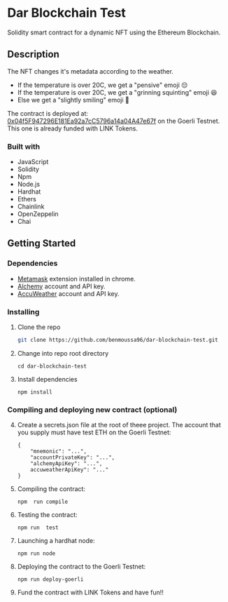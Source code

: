 # Dar Blockchain Test
Solidity smart contract for a dynamic NFT using the Ethereum Blockchain.

## Description

The NFT changes it's metadata according to the weather.
* If the temperature is over 20C, we get a "pensive" emoji 😔
* If the temperature is over 20C, we get a "grinning squinting" emoji 😆
* Else we get a "slightly smiling" emoji 🙂

The contract is deployed at: [0x04f5F947296E181Ea92a7cC5796a14a04A47e67f](https://goerli.etherscan.io/address/0x04f5F947296E181Ea92a7cC5796a14a04A47e67f) on the Goerli Testnet. This one is already funded with LINK Tokens.

### Built with

* JavaScript
* Solidity
* Npm
* Node.js
* Hardhat
* Ethers
* Chainlink
* OpenZeppelin
* Chai

## Getting Started

### Dependencies

* [Metamask](https://metamask.io) extension installed in chrome.
* [Alchemy](https://alchemy.com) account and API key.
* [AccuWeather](https://developer.accuweather.com/) account and API key.

### Installing

1. Clone the repo

   ```sh
   git clone https://github.com/benmoussa96/dar-blockchain-test.git
   ```
2. Change into repo root directory

    ```
    cd dar-blockchain-test
    ```
3. Install dependencies

    ```
    npm install
    ```

### Compiling and deploying new contract (optional)

4. Create a secrets.json file at the root of theee project. The account that you supply must have test ETH on the Goerli Testnet:

    ```
    {
        "mnemonic": "...",
        "accountPrivateKey": "...",
        "alchemyApiKey": "...",
        accuweatherApiKey": "..."
    }
    ```
5. Compiling the contract:

    ```
    npm  run compile
    ```
6. Testing the contract:

    ```
    npm run  test
    ```
7. Launching a hardhat node:

    ```
    npm run node
    ```
8. Deploying the contract to the Goerli Testnet:

    ```
    npm run deploy-goerli
    ```
9. Fund the contract with LINK Tokens and have fun!!